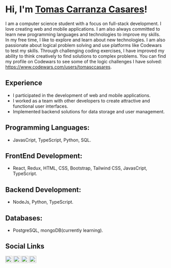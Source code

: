 # Hi, I'm [Tomas Carranza Casares](https://github.com/tomasccasares)!

I am a computer science student with a focus on full-stack development. I love creating web and mobile applications. I am also always committed to learn new programming languages and technologies to improve my skills.<br>
In my free time, I like to explore and learn about new technologies. I am also passionate about logical problem solving and use platforms like Codewars to test my skills. Through challenging coding exercises, I have improved my ability to think creatively to find solutions to complex problems. You can find my profile on Codewars to see some of the logic challenges I have solved: https://www.codewars.com/users/tomasccasares.

## Experience
 - I participated in the development of web and mobile applications.
 - I worked as a team with other developers to create attractive and functional user interfaces.
 - Implemented backend solutions for data storage and user management.

## Programming Languages:
 - JavasCript, TypeScript, Python, SQL.

## FrontEnd Development:
 - React, Redux, HTML, CSS, Bootstrap, Tailwind CSS, JavasCript, TypeScript.

## Backend Development:
 - NodeJs, Python, TypeScript.

## Databases:
 - PostgreSQL, mongoDB(currently learning).

## Social Links

<a href="https://www.linkedin.com/in/tomas-carranza-casares/">
  <img align="left" alt="Linkedin" width="22px" src="https://cdn.jsdelivr.net/npm/simple-icons@3.3.0/icons/linkedin.svg" />
</a>
<a href="https://www.instagram.com/tomasccasares/?hl=en">
  <img align="left" alt="Instagram" width="22px" src="https://cdn.jsdelivr.net/npm/simple-icons@3.3.0/icons/instagram.svg" />
</a>
<a href="mailto:tomicarranza999@gmail.com">
  <img align="left" alt="Email" width="22px" src="https://cdn.jsdelivr.net/npm/simple-icons@3.3.0/icons/gmail.svg" />
</a>
<a href="https://github.com/tomasccasares">
  <img align="left" alt="GitHub" width="22px" src="https://cdn.jsdelivr.net/npm/simple-icons@3.3.0/icons/github.svg" />
</a>
